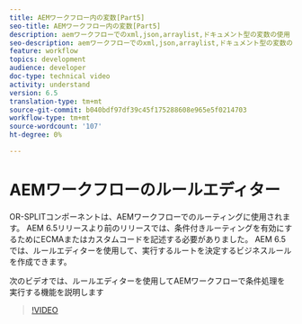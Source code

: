 ```yaml
---
title: AEMワークフロー内の変数[Part5]
seo-title: AEMワークフロー内の変数[Part5]
description: aemワークフローでのxml,json,arraylist,ドキュメント型の変数の使用
seo-description: aemワークフローでのxml,json,arraylist,ドキュメント型の変数の使用
feature: workflow
topics: development
audience: developer
doc-type: technical video
activity: understand
version: 6.5
translation-type: tm+mt
source-git-commit: b040bdf97df39c45f175288608e965e5f0214703
workflow-type: tm+mt
source-wordcount: '107'
ht-degree: 0%

---
```



# AEMワークフローのルールエディター

OR-SPLITコンポーネントは、AEMワークフローでのルーティングに使用されます。 AEM 6.5リリースより前のリリースでは、条件付きルーティングを有効にするためにECMAまたはカスタムコードを記述する必要がありました。 AEM 6.5では、ルールエディターを使用して、実行するルートを決定するビジネスルールを作成できます。

次のビデオでは、ルールエディターを使用してAEMワークフローで条件処理を実行する機能を説明します

>[!VIDEO](https://video.tv.adobe.com/v/26362/quality=9)
